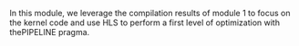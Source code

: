 In this module, we leverage the compilation results of module 1 to focus on the kernel code and use HLS to perform a first level of optimization with thePIPELINE pragma.

